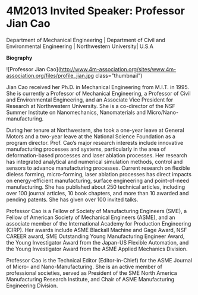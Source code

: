 # 4M2013 Invited Speaker: Professor Jian Cao

Department of Mechanical Engineering | Department of Civil and Environmental Engineering | Northwestern University| U.S.A
<!--break-->
**Biography**

![Professor Jian Cao](http://www.4m-association.org/sites/www.4m-association.org/files/profile_jian.jpg class="thumbnail")

Jian Cao received her Ph.D. in Mechanical Engineering from M.I.T. in 1995. She is currently a Professor of Mechanical Engineering, a Professor of Civil and Environmental Engineering, and an Associate Vice President for Research at Northwestern University. She is a co-director of the NSF Summer Institute on Nanomechanics, Nanomaterials and Micro/Nano-manufacturing. 

During her tenure at Northwestern, she took a one-year leave at General Motors and a two-year leave at the National Science Foundation as a program director.  Prof. Cao’s major research interests include innovative manufacturing processes and systems, particularly in the area of deformation-based processes and laser ablation processes. Her research has integrated analytical and numerical simulation methods, control and sensors to advance manufacturing processes. Current research on flexible dieless forming, micro-forming, laser ablation processes has direct impacts on energy-efficient manufacturing, surface engineering and point-of-need manufacturing. She has published about 250 technical articles, including over 100 journal articles, 10 book chapters, and more than 10 awarded and pending patents. She has given over 100 invited talks.  

Professor Cao is a Fellow of Society of Manufacturing Engineers (SME), a Fellow of American Society of Mechanical Engineers (ASME), and an associate member of the International Academy for Production Engineering (CIRP). Her awards include ASME Blackall Machine and Gage Award, NSF CAREER award, SME Outstanding Young Manufacturing Engineer Award, the Young Investigator Award from the Japan-US Flexible Automation, and the Young Investigator Award from the ASME Applied Mechanics Division.  

Professor Cao is the Technical Editor (Editor-in-Chief) for the ASME Journal of Micro- and Nano-Manufacturing. She is an active member of professional societies, served as President of the SME North America Manufacturing Research Institute, and Chair of ASME Manufacturing Engineering Division.